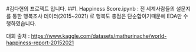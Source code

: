 #김다현의 프로젝트 입니다.
##1. Happiness Score.ipynb : 전 세계사람들의 설문지를 통한 행복조사 데이터(2015~2021) 로 행복도 총점은 단순합이기때문에 EDA만 수행하였습니다.

대회 출처 : https://www.kaggle.com/datasets/mathurinache/world-happiness-report-20152021
